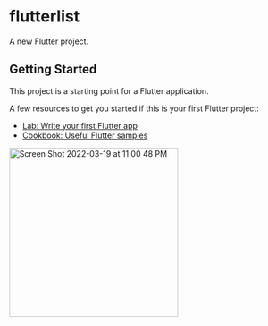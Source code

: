 # flutterlist

A new Flutter project.

## Getting Started

This project is a starting point for a Flutter application.

A few resources to get you started if this is your first Flutter project:

- [Lab: Write your first Flutter app](https://flutter.dev/docs/get-started/codelab)
- [Cookbook: Useful Flutter samples](https://flutter.dev/docs/cookbook)

<img width="302" alt="Screen Shot 2022-03-19 at 11 00 48 PM" src="https://user-images.githubusercontent.com/81203075/159146182-7801445c-5fe2-4252-82d9-3663d9735ffd.png">
